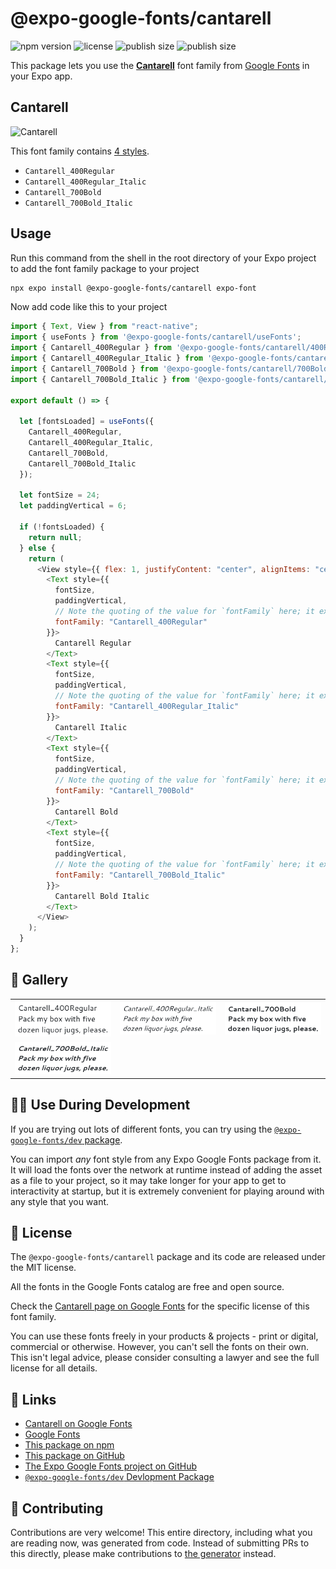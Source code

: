 # @expo-google-fonts/cantarell

![npm version](https://flat.badgen.net/npm/v/@expo-google-fonts/cantarell)
![license](https://flat.badgen.net/github/license/expo/google-fonts)
![publish size](https://flat.badgen.net/packagephobia/install/@expo-google-fonts/cantarell)
![publish size](https://flat.badgen.net/packagephobia/publish/@expo-google-fonts/cantarell)

This package lets you use the [**Cantarell**](https://fonts.google.com/specimen/Cantarell) font family from [Google Fonts](https://fonts.google.com/) in your Expo app.

## Cantarell

![Cantarell](./font-family.png)

This font family contains [4 styles](#-gallery).

- `Cantarell_400Regular`
- `Cantarell_400Regular_Italic`
- `Cantarell_700Bold`
- `Cantarell_700Bold_Italic`

## Usage

Run this command from the shell in the root directory of your Expo project to add the font family package to your project

```sh
npx expo install @expo-google-fonts/cantarell expo-font
```

Now add code like this to your project

```js
import { Text, View } from "react-native";
import { useFonts } from '@expo-google-fonts/cantarell/useFonts';
import { Cantarell_400Regular } from '@expo-google-fonts/cantarell/400Regular';
import { Cantarell_400Regular_Italic } from '@expo-google-fonts/cantarell/400Regular_Italic';
import { Cantarell_700Bold } from '@expo-google-fonts/cantarell/700Bold';
import { Cantarell_700Bold_Italic } from '@expo-google-fonts/cantarell/700Bold_Italic';

export default () => {

  let [fontsLoaded] = useFonts({
    Cantarell_400Regular, 
    Cantarell_400Regular_Italic, 
    Cantarell_700Bold, 
    Cantarell_700Bold_Italic
  });

  let fontSize = 24;
  let paddingVertical = 6;

  if (!fontsLoaded) {
    return null;
  } else {
    return (
      <View style={{ flex: 1, justifyContent: "center", alignItems: "center" }}>
        <Text style={{
          fontSize,
          paddingVertical,
          // Note the quoting of the value for `fontFamily` here; it expects a string!
          fontFamily: "Cantarell_400Regular"
        }}>
          Cantarell Regular
        </Text>
        <Text style={{
          fontSize,
          paddingVertical,
          // Note the quoting of the value for `fontFamily` here; it expects a string!
          fontFamily: "Cantarell_400Regular_Italic"
        }}>
          Cantarell Italic
        </Text>
        <Text style={{
          fontSize,
          paddingVertical,
          // Note the quoting of the value for `fontFamily` here; it expects a string!
          fontFamily: "Cantarell_700Bold"
        }}>
          Cantarell Bold
        </Text>
        <Text style={{
          fontSize,
          paddingVertical,
          // Note the quoting of the value for `fontFamily` here; it expects a string!
          fontFamily: "Cantarell_700Bold_Italic"
        }}>
          Cantarell Bold Italic
        </Text>
      </View>
    );
  }
};
```

## 🔡 Gallery


||||
|-|-|-|
|![Cantarell_400Regular](./400Regular/Cantarell_400Regular.ttf.png)|![Cantarell_400Regular_Italic](./400Regular_Italic/Cantarell_400Regular_Italic.ttf.png)|![Cantarell_700Bold](./700Bold/Cantarell_700Bold.ttf.png)||
|![Cantarell_700Bold_Italic](./700Bold_Italic/Cantarell_700Bold_Italic.ttf.png)||||


## 👩‍💻 Use During Development

If you are trying out lots of different fonts, you can try using the [`@expo-google-fonts/dev` package](https://github.com/expo/google-fonts/tree/master/font-packages/dev#readme).

You can import _any_ font style from any Expo Google Fonts package from it. It will load the fonts over the network at runtime instead of adding the asset as a file to your project, so it may take longer for your app to get to interactivity at startup, but it is extremely convenient for playing around with any style that you want.


## 📖 License

The `@expo-google-fonts/cantarell` package and its code are released under the MIT license.

All the fonts in the Google Fonts catalog are free and open source.

Check the [Cantarell page on Google Fonts](https://fonts.google.com/specimen/Cantarell) for the specific license of this font family.

You can use these fonts freely in your products & projects - print or digital, commercial or otherwise. However, you can't sell the fonts on their own. This isn't legal advice, please consider consulting a lawyer and see the full license for all details.

## 🔗 Links

- [Cantarell on Google Fonts](https://fonts.google.com/specimen/Cantarell)
- [Google Fonts](https://fonts.google.com/)
- [This package on npm](https://www.npmjs.com/package/@expo-google-fonts/cantarell)
- [This package on GitHub](https://github.com/expo/google-fonts/tree/master/font-packages/cantarell)
- [The Expo Google Fonts project on GitHub](https://github.com/expo/google-fonts)
- [`@expo-google-fonts/dev` Devlopment Package](https://github.com/expo/google-fonts/tree/master/font-packages/dev)

## 🤝 Contributing

Contributions are very welcome! This entire directory, including what you are reading now, was generated from code. Instead of submitting PRs to this directly, please make contributions to [the generator](https://github.com/expo/google-fonts/tree/master/packages/generator) instead.
